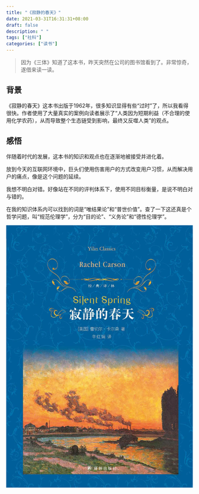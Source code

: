 ```yaml
---
title: "《寂静的春天》"
date: 2021-03-31T16:31:31+08:00
draft: false
description: " "
tags: ["社科"]
categories: ["读书"]
---
```


> 因为《三体》知道了这本书，昨天突然在公司的图书馆看到了。非常惊奇，遂借来读一读。

## 背景

《寂静的春天》这本书出版于1962年，很多知识显得有些“过时”了，所以我看得很快。作者使用了大量真实的案例向读者展示了“人类因为短期利益（不合理的使用化学农药），从而导致整个生态链受到影响，最终又反噬人类”的观点。

## 感悟

伴随着时代的发展，这本书的知识和观点也在逐渐地被接受并进化着。

放到今天的互联网环境中，巨头们使用伤害用户的方式改变用户习惯，从而解决用户的痛点，像是这个问题的延续。

我想不明白对错。好像站在不同的评判体系下，使用不同目标衡量，是说不明白对与错的。

在我的知识体系内可以找到的词是“唯结果论”和“普世价值”。查了一下这还真是个哲学问题，叫“规范伦理学”，分为“目的论”、“义务论”和“德性伦理学”。

![寂静的春天](/images/SilentSpring/SilentSpring.webp)